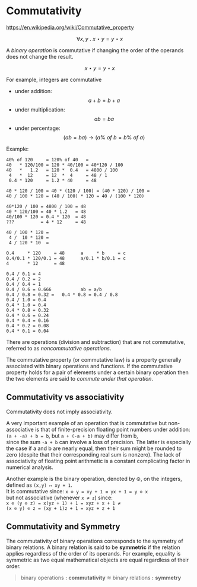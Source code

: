 # Commutativity

https://en.wikipedia.org/wiki/Commutative_property

$$\forall x,y\ .\ x \star y = y \star x$$


A *binary operation* is commutative if changing the order of the operands does not change the result.

$$x \star y = y \star x$$

For example, integers are commutative
- under addition: $$a+b=b+a$$
- under multiplication: $$ab=ba$$
- under percentage: $$(ab=ba) \to (a\%\ of\ b = b\%\ of\ a)$$

Example:
```
40% of 120     = 120% of 40   =
40   * 120/100 = 120 * 40/100 = 40*120 / 100
40   *   1.2   = 120 *  0.4   = 4800 / 100
 4   *  12     = 12  *  4     = 48 / 1
 0.4 * 120     = 1.2 * 40     = 48

40 * 120 / 100 = 40 * (120 / 100) = (40 * 120) / 100 =
40 / 100 * 120 = (40 / 100) * 120 = 40 / (100 * 120)

40*120 / 100 = 4800 / 100 = 48
40 * 120/100 = 40 * 1.2   = 48
40/100 * 120 = 0.4 * 120  = 48
???          = 4 * 12     = 48

40 / 100 * 120 = 
 4 /  10 * 120 = 
 4 / 120 * 10  = 

0.4     * 120     = 48      a     * b     = c
0.4/0.1 * 120/0.1 = 48      a/0.1 * b/0.1 = c
4       * 12      = 48 

0.4 / 0.1 = 4
0.4 / 0.2 = 2
0.4 / 0.4 = 1
0.4 / 0.6 = 0.666           ab = a/b
0.4 / 0.8 = 0.32 =   0.4 * 0.8 = 0.4 / 0.8
0.4 / 1.0 = 0.4
0.4 * 1.0 = 0.4
0.4 * 0.8 = 0.32
0.4 * 0.6 = 0.24
0.4 * 0.4 = 0.16
0.4 * 0.2 = 0.08
0.4 * 0.1 = 0.04
```


There are operations (division and subtraction) that are not commutative, referred to as *noncommutative operations*.

The commutative property (or commutative law) is a property generally associated with binary operations and functions. If the commutative property holds for a pair of elements under a certain binary operation then the two elements are said to *commute under that operation*.


## Commutativity vs associativity

Commutativity does not imply associativity.

A very important example of an operation that is commutative but non-associative is that of finite-precision floating point numbers under addition:    
`(a + -a) + b = b`, but `a + (-a + b)` may differ from b,   
since the sum `-a + b` can involve a loss of precision. The latter is especially the case if a and b are nearly equal, then their sum might be rounded to zero (despite that their corresponding real sum is nonzero). The lack of associativity of floating point arithmetic is a constant complicating factor in numerical analysis.

Another example is the binary operation, denoted by ⊙, on the integers, defined as `(x,y) ↦ xy + 1`.     
It is commutative since: `x ⊙ y = xy + 1 ≡ yx + 1 = y ⊙ x`    
but not associative (whenever `x ≠ z`) since:    
`x ⊙ (y ⊙ z) = x(yz + 1) + 1 = xyz + x + 1 ≠`    
`(x ⊙ y) ⊙ z = (xy + 1)z + 1 = xyz + z + 1`


## Commutativity and Symmetry
The commutativity of binary operations corresponds to the symmetry of binary relations. A binary relation is said to be **symmetric** if the relation applies regardless of the order of its operands. For example, equality is symmetric as two equal mathematical objects are equal regardless of their order.

> binary operations **:** **commutativity** ≋ binary relations **:** **symmetry**
